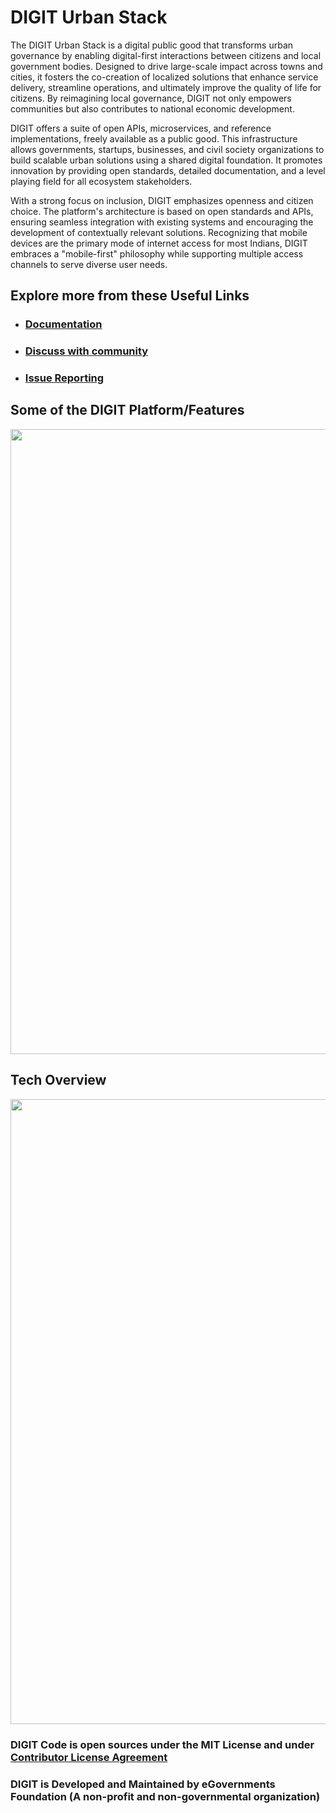 # DIGIT Urban Stack 

The DIGIT Urban Stack is a digital public good that transforms urban governance by enabling digital-first interactions between citizens and local government bodies. Designed to drive large-scale impact across towns and cities, it fosters the co-creation of localized solutions that enhance service delivery, streamline operations, and ultimately improve the quality of life for citizens. By reimagining local governance, DIGIT not only empowers communities but also contributes to national economic development.

DIGIT offers a suite of open APIs, microservices, and reference implementations, freely available as a public good. This infrastructure allows governments, startups, businesses, and civil society organizations to build scalable urban solutions using a shared digital foundation. It promotes innovation by providing open standards, detailed documentation, and a level playing field for all ecosystem stakeholders.

With a strong focus on inclusion, DIGIT emphasizes openness and citizen choice. The platform's architecture is based on open standards and APIs, ensuring seamless integration with existing systems and encouraging the development of contextually relevant solutions. Recognizing that mobile devices are the primary mode of internet access for most Indians, DIGIT embraces a "mobile-first" philosophy while supporting multiple access channels to serve diverse user needs.

## Explore more from these Useful Links

* ### [Documentation](https://docs.digit.org)

* ### [Discuss with community](https://github.com/egovernments/Digit-Core/discussions)

* ### [Issue Reporting](https://github.com/egovernments/DIGIT/issues)


## Some of the DIGIT Platform/Features
<img src="https://egov-images.s3.ap-south-1.amazonaws.com/DIGIT+-+Features.png" width="1000">

## Tech Overview
<img src="https://egov-images.s3.ap-south-1.amazonaws.com/DIGIT+-+TechStack.png" width="1000">


### DIGIT Code is open sources under the MIT License and under [Contributor License Agreement](https://forms.gle/nnNZjB7P1YPuEHb69)

### DIGIT is Developed and Maintained by eGovernments Foundation (A non-profit and non-governmental organization)

